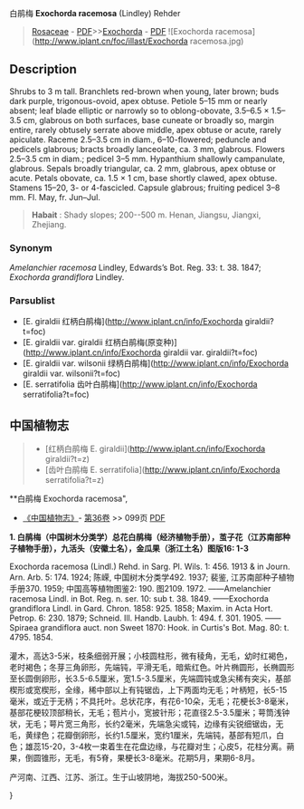 白鹃梅 **Exochorda racemosa** (Lindley) Rehder

> [Rosaceae](http://www.iplant.cn/info/Rosaceae?t=foc) - [PDF](http://www.iplant.cn/foc/pdf/Rosaceae.pdf)>>[Exochorda](http://www.iplant.cn/info/Exochorda?t=foc) - [PDF](http://www.iplant.cn/foc/pdf/Exochorda.pdf)
![Exochorda racemosa](http://www.iplant.cn/foc/illast/Exochorda racemosa.jpg)

## Description

Shrubs to 3 m tall. Branchlets red-brown when young, later brown; buds dark purple, trigonous-ovoid, apex obtuse. Petiole 5–15 mm or nearly absent; leaf blade elliptic or narrowly so to oblong-obovate, 3.5–6.5 × 1.5–3.5 cm, glabrous on both surfaces, base cuneate or broadly so, margin entire, rarely obtusely serrate above middle, apex obtuse or acute, rarely apiculate. Raceme 2.5–3.5 cm in diam., 6–10-flowered; peduncle and pedicels glabrous; bracts broadly lanceolate, ca. 3 mm, glabrous. Flowers 2.5–3.5 cm in diam.; pedicel 3–5 mm. Hypanthium shallowly campanulate, glabrous. Sepals broadly triangular, ca. 2 mm, glabrous, apex obtuse or acute. Petals obovate, ca. 1.5 × 1 cm, base shortly clawed, apex obtuse. Stamens 15–20, 3- or 4-fascicled. Capsule glabrous; fruiting pedicel 3–8 mm. Fl. May, fr. Jun–Jul.

> **Habait** : 
> Shady slopes; 200--500 m. Henan, Jiangsu, Jiangxi, Zhejiang.

### Synonym
*Amelanchier racemosa* Lindley, Edwards’s Bot. Reg. 33: t. 38. 1847; *Exochorda grandiflora* Lindley.

### Parsublist

* [E.  giraldii  红柄白鹃梅](http://www.iplant.cn/info/Exochorda giraldii?t=foc)
* [E.  giraldii var. giraldii  红柄白鹃梅(原变种)](http://www.iplant.cn/info/Exochorda giraldii var. giraldii?t=foc)
* [E.  giraldii var. wilsonii  绿柄白鹃梅](http://www.iplant.cn/info/Exochorda giraldii var. wilsonii?t=foc)
* [E.  serratifolia  齿叶白鹃梅](http://www.iplant.cn/info/Exochorda serratifolia?t=foc)

## 中国植物志

> * [红柄白鹃梅  E.  giraldii](http://www.iplant.cn/info/Exochorda giraldii?t=z)
> * [齿叶白鹃梅  E.  serratifolia](http://www.iplant.cn/info/Exochorda serratifolia?t=z)

**白鹃梅 Exochorda racemosa",

* [《中国植物志》](http://www.iplant.cn/frps)- [第36卷](http://www.iplant.cn/frps/vol/36) >> 099页 [PDF](http://www.iplant.cn/frps/pdf/36/099.PDF)

**1. 白鹃梅（中国树木分类学）总花白鹃梅（经济植物手册），茧子花（江苏南部种子植物手册），九活头（安徽土名），金瓜果（浙江土名）图版16: 1-3**

Exochorda racemosa (Lindl.) Rehd. in Sarg. Pl. Wils. 1: 456. 1913 & in Journ. Arn. Arb. 5: 174. 1924; 陈嵘, 中国树木分类学492. 1937; 裴鉴, 江苏南部种子植物手册370. 1959; 中国高等植物图鉴2: 190. 图2109. 1972. ——Amelanchier racemosa Lindl. in Bot. Reg. n. ser. 10: sub t. 38. 1849. ——Exochorda grandiflora Lindl. in Gard. Chron. 1858: 925. 1858; Maxim. in Acta Hort. Petrop. 6: 230. 1879; Schneid. Ill. Handb. Laubh. 1: 494. f. 301. 1905. ——Spiraea grandiflora auct. non Sweet 1870: Hook. in Curtis's Bot. Mag. 80: t. 4795. 1854.

灌木，高达3-5米，枝条细弱开展；小枝圆柱形，微有稜角，无毛，幼时红褐色，老时褐色；冬芽三角卵形，先端钝，平滑无毛，暗紫红色。叶片椭圆形，长椭圆形至长圆倒卵形，长3.5-6.5厘米，宽1.5-3.5厘米，先端圆钝或急尖稀有突尖，基部楔形或宽楔形，全缘，稀中部以上有钝锯齿，上下两面均无毛；叶柄短，长5-15毫米，或近于无柄；不具托叶。总状花序，有花6-10朵，无毛；花梗长3-8毫米，基部花梗较顶部稍长，无毛；苞片小，宽披针形；花直径2.5-3.5厘米；萼筒浅钟状，无毛；萼片宽三角形，长约2毫米，先端急尖或钝，边缘有尖锐细锯齿，无毛，黄绿色；花瓣倒卵形，长约1.5厘米，宽约1厘米，先端钝，基部有短爪，白色；雄蕊15-20，3-4枚一束着生在花盘边缘，与花瓣对生；心皮5，花柱分离。蒴果，倒圆锥形，无毛，有5脊，果梗长3-8毫米。花期5月，果期6-8月。

产河南、江西、江苏、浙江。生于山坡阴地，海拔250-500米。

}
